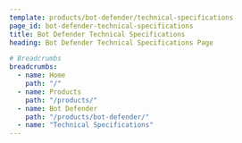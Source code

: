 ```yaml
---
template: products/bot-defender/technical-specifications
page_id: bot-defender-technical-specifications
title: Bot Defender Technical Specifications
heading: Bot Defender Technical Specifications Page

# Breadcrumbs
breadcrumbs:
  - name: Home
    path: "/"
  - name: Products
    path: "/products/"
  - name: Bot Defender
    path: "/products/bot-defender/"
  - name: "Technical Specifications"
---
```

